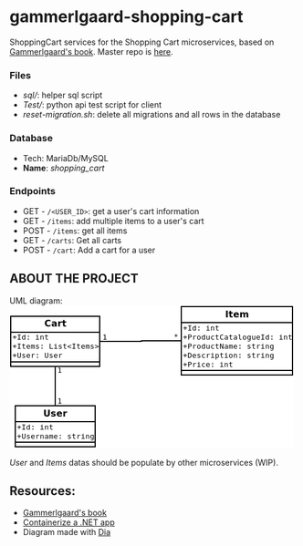 # gammerlgaard-shopping-cart
ShoppingCart services for the Shopping Cart microservices, based on [Gammerlgaard's book][1].
Master repo is [here](https://github.com/HarimbolaSantatra/gammerlgaard-shopping-cart).

### Files
- *sql/*: helper sql script
- *Test/*: python api test script for client
- *reset-migration.sh*: delete all migrations and all rows in the database

### Database
- Tech: MariaDb/MySQL
- **Name**: *shopping_cart*

### Endpoints
- GET - `/<USER_ID>`: get a user's cart information
- GET - `/items`: add multiple items to a user's cart
- POST - `/items`: get all items
- GET - `/carts`: Get all carts
- POST - `/cart`: Add a cart for a user

## ABOUT THE PROJECT
UML diagram:
![umldiagram](docs/uml.png)

*User* and *Items* datas should be populate by other microservices (WIP).

## Resources:
- [ Gammerlgaard's book ][1]
- [Containerize a .NET app](https://learn.microsoft.com/en-us/dotnet/core/docker/build-container?tabs=linux&pivots=dotnet-8-0)
- Diagram made with [Dia](https://packages.ubuntu.com/jammy/dia)

[1]: https://www.google.com/url?sa=t&rct=j&q=&esrc=s&source=web&cd=&cad=rja&uact=8&ved=2ahUKEwiAvovAk_6EAxVJXUEAHezbAmwQFnoECCwQAQ&url=https%3A%2F%2Fbooks.google.com%2Fbooks%3Fid%3DiIsKzgEACAAJ%26printsec%3Dfrontcover%26source%3Dgbs_atb&usg=AOvVaw3L2E4b--daQTJPSenAp4Q9&opi=89978449
